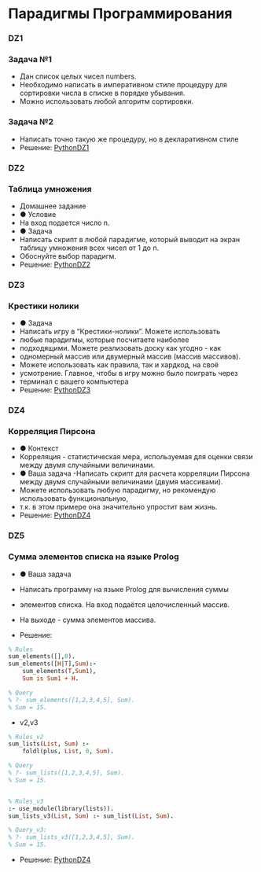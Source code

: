 # Парадигмы Программирования

### DZ1
### Задача №1
- Дан список целых чисел numbers.
- Необходимо написать в императивном стиле процедуру для сортировки числа в списке в порядке убывания.
- Можно использовать любой алгоритм сортировки.
### Задача №2
- Написать точно такую же процедуру, но в декларативном стиле
- Решение: [PythonDZ1](https://github.com/555-F-a-r-id-555/Programming-Paradigms/blob/master/dz1.py "PythonDZ")

### DZ2
### Таблица умножения
- Домашнее задание
- ● Условие
- На вход подается число n.
- ● Задача
- Написать скрипт в любой парадигме, который выводит на экран таблицу умножения всех чисел от 1 до n. 
- Обоснуйте выбор парадигм.
- Решение: [PythonDZ2](https://github.com/555-F-a-r-id-555/Programming-Paradigms/blob/master/dz2.py "PythonDZ")
### DZ3
### Крестики нолики
- ● Задача
- Написать игру в “Крестики-нолики”. Можете использовать
- любые парадигмы, которые посчитаете наиболее
- подходящими. Можете реализовать доску как угодно - как
- одномерный массив или двумерный массив (массив массивов).
- Можете использовать как правила, так и хардкод, на своё
- усмотрение. Главное, чтобы в игру можно было поиграть через
- терминал с вашего компьютера
- Решение: [PythonDZ3](https://github.com/555-F-a-r-id-555/Programming-Paradigms/blob/master/dz3.py "PythonDZ")

### DZ4
### Корреляция Пирсона 

- ● Контекст
- Корреляция - статистическая мера, используемая для оценки связи между двумя случайными величинами.
- ● Ваша задача
-Написать скрипт для расчета корреляции Пирсона между двумя случайными величинами (двумя массивами).
- Можете использовать любую парадигму, но рекомендую использовать функциональную, 
- т.к. в этом примере она значительно упростит вам жизнь.
- Решение: [PythonDZ4](https://github.com/555-F-a-r-id-555/Programming-Paradigms/blob/master/dz4.py "PythonDZ")

 
### DZ5
### Сумма элементов списка на языке Prolog
- ● Ваша задача
- Написать программу на языке Prolog для вычисления суммы 
- элементов списка. На вход подаётся целочисленный массив. 
- На выходе - сумма элементов массива.

-  Решение:
``` prolog
% Rules
sum_elements([],0).
sum_elements([H|T],Sum):-
    sum_elements(T,Sum1),
    Sum is Sum1 + H.

% Query
% ?- sum_elements([1,2,3,4,5], Sum).
% Sum = 15.
```
- v2,v3
```prolog
% Rules_v2
sum_lists(List, Sum) :-
    foldl(plus, List, 0, Sum).

% Query
% ?- sum_lists([1,2,3,4,5], Sum).
% Sum = 15.


% Rules_v3
:- use_module(library(lists)).
sum_lists_v3(List, Sum) :- sum_list(List, Sum).

% Query_v3:
% ?- sum_lists_v3([1,2,3,4,5], Sum).
% Sum = 15.

```
- Решение: [PythonDZ4](https://github.com/555-F-a-r-id-555/Programming-Paradigms/blob/master/dz5.pl "PythonDZ")